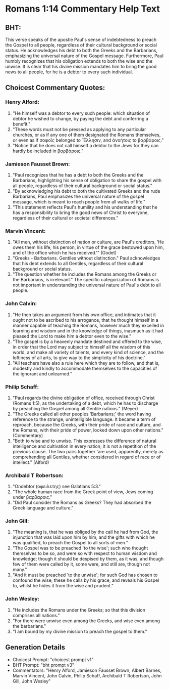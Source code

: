 # Romans 1:14 Commentary Help Text

## BHT:
This verse speaks of the apostle Paul's sense of indebtedness to preach the Gospel to all people, regardless of their cultural background or social status. He acknowledges his debt to both the Greeks and the Barbarians, emphasizing the universal nature of the Gospel message. Furthermore, Paul humbly recognizes that his obligation extends to both the wise and the unwise. It is clear that his divine mission mandates him to bring the good news to all people, for he is a debtor to every such individual.

## Choicest Commentary Quotes:
### Henry Alford:
1. "He himself was a debtor to every such people: which situation of debtor he wished to change, by paying the debt and conferring a benefit." 
2. "These words must not be pressed as applying to any particular churches, or as if any one of them designated the Romans themselves, or even as if σοφοῖς belonged to Ἕλλησιν, and ἀνοήτοις to βαρβάροις." 
3. "Notice that he does not call himself a debtor to the Jews for they can hardly be included in βαρβάροις."

### Jamieson Fausset Brown:
1. "Paul recognizes that he has a debt to both the Greeks and the Barbarians, highlighting his sense of obligation to share the gospel with all people, regardless of their cultural background or social status."
2. "By acknowledging his debt to both the cultivated Greeks and the rude Barbarians, Paul emphasizes the universal nature of the gospel message, which is meant to reach people from all walks of life."
3. "This statement reflects Paul's humility and his understanding that he has a responsibility to bring the good news of Christ to everyone, regardless of their cultural or societal differences."

### Marvin Vincent:
1. "All men, without distinction of nation or culture, are Paul's creditors, 'He owes them his life, his person, in virtue of the grace bestowed upon him, and of the office which he has received.'" (Godet)
2. "Greeks - Barbarians. Gentiles without distinction." Paul acknowledges that his debt extends to all Gentiles, regardless of their cultural background or social status.
3. "The question whether he includes the Romans among the Greeks or the Barbarians, is irrelevant." The specific categorization of Romans is not important in understanding the universal nature of Paul's debt to all people.

### John Calvin:
1. "He then takes an argument from his own office, and intimates that it ought not to be ascribed to his arrogance, that he thought himself in a manner capable of teaching the Romans, however much they excelled in learning and wisdom and in the knowledge of things, inasmuch as it had pleased the Lord to make him a debtor even to the wise."
2. "The gospel is by a heavenly mandate destined and offered to the wise, in order that the Lord may subject to himself all the wisdom of this world, and make all variety of talents, and every kind of science, and the loftiness of all arts, to give way to the simplicity of his doctrine."
3. "All teachers have also a rule here which they are to follow, and that is, modestly and kindly to accommodate themselves to the capacities of the ignorant and unlearned."

### Philip Schaff:
1. "Paul regards the divine obligation of office, received through Christ (Romans 1:5), as the undertaking of a debt, which he has to discharge by preaching the Gospel among all Gentile nations." (Meyer)
2. "The Greeks called all other peoples 'Barbarians;' the word having reference to the strange, unintelligible language. It became a term of reproach, because the Greeks, with their pride of race and culture, and the Romans, with their pride of power, looked down upon other nations." (Commentary)
3. "Both to wise and to unwise. This expresses the difference of natural intelligence and cultivation in every nation; it is not a repetition of the previous clause. The two pairs together 'are used, apparently, merely as comprehending all Gentiles, whether considered in regard of race or of intellect." (Alford)

### Archibald T Robertson:
1. "Ondebtor (οφειλετης) see Galatians 5:3." 
2. "The whole human race from the Greek point of view, Jews coming under βαρβαροις."
3. "Did Paul consider the Romans as Greeks? They had absorbed the Greek language and culture."

### John Gill:
1. "The meaning is, that he was obliged by the call he had from God, the injunction that was laid upon him by him, and the gifts with which he was qualified, to preach the Gospel to all sorts of men."
2. "The Gospel was to be preached 'to the wise'; such who thought themselves to be so, and were so with respect to human wisdom and knowledge; though it should be despised by them, as it was, and though few of them were called by it, some were, and still are, though not many."
3. "And it must be preached 'to the unwise'; for such God has chosen to confound the wise; these he calls by his grace, and reveals his Gospel to, whilst he hides it from the wise and prudent."

### John Wesley:
1. "He includes the Romans under the Greeks; so that this division comprises all nations."
2. "For there were unwise even among the Greeks, and wise even among the barbarians."
3. "I am bound by my divine mission to preach the gospel to them."


## Generation Details
- Choicest Prompt: "choicest prompt v1"
- BHT Prompt: "bht prompt v3"
- Commentators: "Henry Alford, Jamieson Fausset Brown, Albert Barnes, Marvin Vincent, John Calvin, Philip Schaff, Archibald T Robertson, John Gill, John Wesley"
